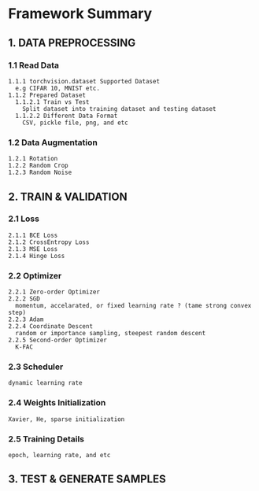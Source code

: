# Framework Summary #
## 1. DATA PREPROCESSING ##
  ### 1.1 Read Data ###
    1.1.1 torchvision.dataset Supported Dataset
      e.g CIFAR 10, MNIST etc.
    1.1.2 Prepared Dataset
      1.1.2.1 Train vs Test
        Split dataset into training dataset and testing dataset
      1.1.2.2 Different Data Format
        CSV, pickle file, png, and etc
  ### 1.2 Data Augmentation
    1.2.1 Rotation
    1.2.2 Random Crop
    1.2.3 Random Noise
    
## 2. TRAIN & VALIDATION ##
  ### 2.1 Loss
    2.1.1 BCE Loss
    2.1.2 CrossEntropy Loss
    2.1.3 MSE Loss
    2.1.4 Hinge Loss
  ### 2.2 Optimizer
    2.2.1 Zero-order Optimizer
    2.2.2 SGD
      momentum, accelarated, or fixed learning rate ? (tame strong convex step)
    2.2.3 Adam
    2.2.4 Coordinate Descent
      random or importance sampling, steepest random descent
    2.2.5 Second-order Optimizer
      K-FAC   
  ### 2.3 Scheduler
    dynamic learning rate
  ### 2.4 Weights Initialization
    Xavier, He, sparse initialization
  ### 2.5 Training Details
    epoch, learning rate, and etc

## 3. TEST & GENERATE SAMPLES ##
